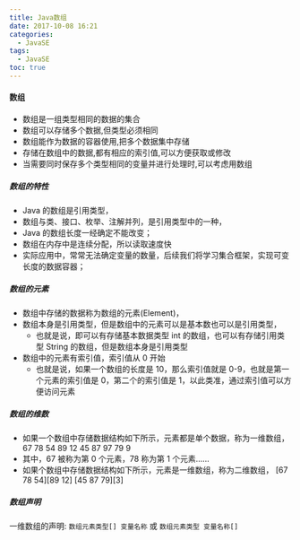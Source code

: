 ```yaml
---
title: Java数组
date: 2017-10-08 16:21
categories:
  - JavaSE
tags:
  - JavaSE
toc: true
---
```


#### 数组

- 数组是一组类型相同的数据的集合
- 数组可以存储多个数据,但类型必须相同
- 数组能作为数据的容器使用,把多个数据集中存储
- 存储在数组中的数据,都有相应的索引值,可以方便获取或修改
- 当需要同时保存多个类型相同的变量并进行处理时,可以考虑用数组

##### 数组的特性

- Java 的数组是引用类型，
- 数组与类、接口、枚举、注解并列，是引用类型中的一种，
- Java 的数组长度一经确定不能改变；
- 数组在内存中是连续分配，所以读取速度快
- 实际应用中，常常无法确定变量的数量，后续我们将学习集合框架，实现可变长度的数据容器；

##### 数组的元素

- 数组中存储的数据称为数组的元素(Element)，
- 数组本身是引用类型，但是数组中的元素可以是基本数也可以是引用类型，
  - 也就是说，即可以有存储基本数据类型 int 的数组，也可以有存储引用类型 String 的数组，但是数组本身是引用类型
- 数组中的元素有索引值，索引值从 0 开始
  - 也就是说，如果一个数组的长度是 10，那么索引值就是 0-9，也就是第一个元素的索引值是 0，第二个的索引值是 1，以此类准，通过索引值可以方便访问元素

##### 数组的维数

- 如果一个数组中存储数据结构如下所示，元素都是单个数据，称为一维数组，
  67 78 54 89 12 45 87 97 79 9
- 其中，67 被称为第 0 个元素，78 称为第 1 个元素......
- 如果个数组中存储数据结构如下所示，元素是一维数组，称为二维数组，
  [67 78 54][89 12] [45 87 79][3]

##### 数组声明

一维数组的声明:
`数组元素类型[] 变量名称` 或
`数组元素类型 变量名称[]`
